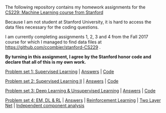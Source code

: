 
The following repository contains my homework assignments for the [CS229: Machine Learning course from Stanford](http://cs229.stanford.edu/)

Because I am not student at Stanford University, it is hard to access the data files necessary for the coding questions.

I am currently completing assignments 1, 2, 3 and 4 from the Fall 2017 course for which I managed to find data files at https://github.com/ccombier/stanford-CS229 . 

**By turning in this assignment, I agree by the Stanford honor code and declare that all
of this is my own work.**

[Problem set 1: Supervised Learning](https://github.com/a-sumo/self-study/blob/main/Stanford%20CS229/assignment%201/problem-set-1.pdf) | [Answers](https://github.com/a-sumo/self-study/blob/main/Stanford%20CS229/assignment%201/assignment-1.pdf) | [Code](https://github.com/a-sumo/self-study/blob/main/Stanford%20CS229/assignment%201/assignment-1.py)

[Problem set 2: Supervised Learning II](https://github.com/a-sumo/self-study/blob/main/Stanford%20CS229/assignment%202/problem-set-2.pdf) | [Answers](https://github.com/a-sumo/self-study/blob/main/Stanford%20CS229/assignment%202/assignment-2.pdf) | [Code](https://github.com/a-sumo/self-study/blob/main/Stanford%20CS229/assignment%202/assignment-2.py)

[Problem set 3: Deep Learning & Unsupervised Learning](https://github.com/a-sumo/self-study/blob/main/Stanford%20CS229/assignment%203/problem-set-3.pdf) | [Answers](https://github.com/a-sumo/self-study/blob/main/Stanford%20CS229/assignment%203/assignment-3.pdf) | [Code](https://github.com/a-sumo/self-study/blob/main/Stanford%20CS229/assignment%203/assignment-3.py)

[Problem set 4: EM, DL & RL](https://github.com/a-sumo/self-study/blob/main/Stanford%20CS229/assignment%204/problem-set-4.pdf) | [Answers](https://github.com/a-sumo/self-study/blob/main/Stanford%20CS229/assignment%204/assignment-4.pdf) | [Reinforcement Learning](https://github.com/a-sumo/self-study/blob/main/Stanford%20CS229/assignment%204/RL.py) | [Two Layer Net](https://github.com/a-sumo/self-study/blob/main/Stanford%20CS229/assignment%204/two_layer_net.py) | [Independent component analysis](https://github.com/a-sumo/self-study/blob/main/Stanford%20CS229/assignment%204/ica.py)


